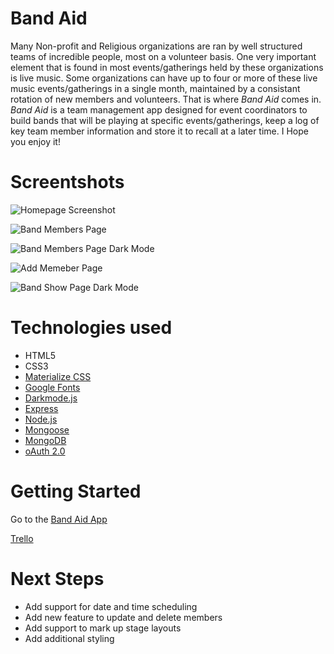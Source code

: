 # Band Aid

Many Non-profit and Religious organizations are ran by well structured teams of incredible people, most on a volunteer basis. One very important element that is found in most events/gatherings held by these organizations is live music. Some organizations can have up to four or more of these live music events/gatherings in a single month, maintained by a consistant rotation of new members and volunteers. That is where *Band Aid* comes in. *Band Aid* is a team management app designed for event coordinators to build bands that will be playing at specific events/gatherings, keep a log of key team member information and store it to recall at a later time. I Hope you enjoy it!




# Screentshots

![Homepage Screenshot](https://i.imgur.com/MdYeiUS.png)

![Band Members Page](https://i.imgur.com/QHg0QqO.png)

![Band Members Page Dark Mode](https://i.imgur.com/yNfRHNn.png)

![Add Memeber Page](https://i.imgur.com/08poHv4.png)

![Band Show Page Dark Mode](https://i.imgur.com/vc4tSjk.png)

# Technologies used

* HTML5
* CSS3
* [Materialize CSS](https://materializecss.com/getting-started.html)
* [Google Fonts](https://fonts.google.com/)
* [Darkmode.js](https://darkmodejs.learn.uno/)
* [Express](https://expressjs.com/en/starter/hello-world.html)
* [Node.js](https://nodejs.org/en/)
* [Mongoose](https://mongoosejs.com/)
* [MongoDB](https://www.mongodb.com/)
* [oAuth 2.0](https://developers.google.com/identity/protocols/oauth2/web-server)

# Getting Started

Go to the [Band Aid App]( https://band-aid-app.herokuapp.com/)

[Trello](https://trello.com/b/3uuLTCkZ/bandaid)


# Next Steps

* Add support for date and time scheduling
* Add new feature to update and delete members
* Add support to mark up stage layouts
* Add additional styling
